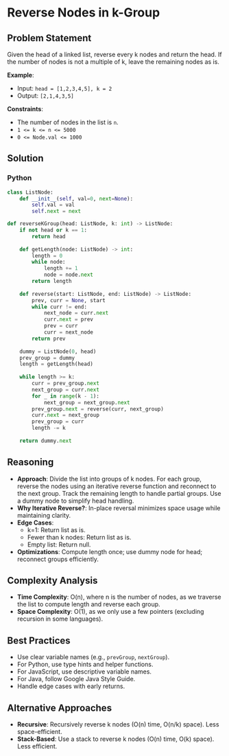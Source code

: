 # Reverse Nodes in k-Group

## Problem Statement
Given the head of a linked list, reverse every k nodes and return the head. If the number of nodes is not a multiple of k, leave the remaining nodes as is.

**Example**:
- Input: `head = [1,2,3,4,5], k = 2`
- Output: `[2,1,4,3,5]`

**Constraints**:
- The number of nodes in the list is `n`.
- `1 <= k <= n <= 5000`
- `0 <= Node.val <= 1000`

## Solution

### Python
```python
class ListNode:
    def __init__(self, val=0, next=None):
        self.val = val
        self.next = next

def reverseKGroup(head: ListNode, k: int) -> ListNode:
    if not head or k == 1:
        return head
    
    def getLength(node: ListNode) -> int:
        length = 0
        while node:
            length += 1
            node = node.next
        return length
    
    def reverse(start: ListNode, end: ListNode) -> ListNode:
        prev, curr = None, start
        while curr != end:
            next_node = curr.next
            curr.next = prev
            prev = curr
            curr = next_node
        return prev
    
    dummy = ListNode(0, head)
    prev_group = dummy
    length = getLength(head)
    
    while length >= k:
        curr = prev_group.next
        next_group = curr.next
        for _ in range(k - 1):
            next_group = next_group.next
        prev_group.next = reverse(curr, next_group)
        curr.next = next_group
        prev_group = curr
        length -= k
    
    return dummy.next
```

## Reasoning
- **Approach**: Divide the list into groups of k nodes. For each group, reverse the nodes using an iterative reverse function and reconnect to the next group. Track the remaining length to handle partial groups. Use a dummy node to simplify head handling.
- **Why Iterative Reverse?**: In-place reversal minimizes space usage while maintaining clarity.
- **Edge Cases**:
  - k=1: Return list as is.
  - Fewer than k nodes: Return list as is.
  - Empty list: Return null.
- **Optimizations**: Compute length once; use dummy node for head; reconnect groups efficiently.

## Complexity Analysis
- **Time Complexity**: O(n), where n is the number of nodes, as we traverse the list to compute length and reverse each group.
- **Space Complexity**: O(1), as we only use a few pointers (excluding recursion in some languages).

## Best Practices
- Use clear variable names (e.g., `prevGroup`, `nextGroup`).
- For Python, use type hints and helper functions.
- For JavaScript, use descriptive variable names.
- For Java, follow Google Java Style Guide.
- Handle edge cases with early returns.

## Alternative Approaches
- **Recursive**: Recursively reverse k nodes (O(n) time, O(n/k) space). Less space-efficient.
- **Stack-Based**: Use a stack to reverse k nodes (O(n) time, O(k) space). Less efficient.